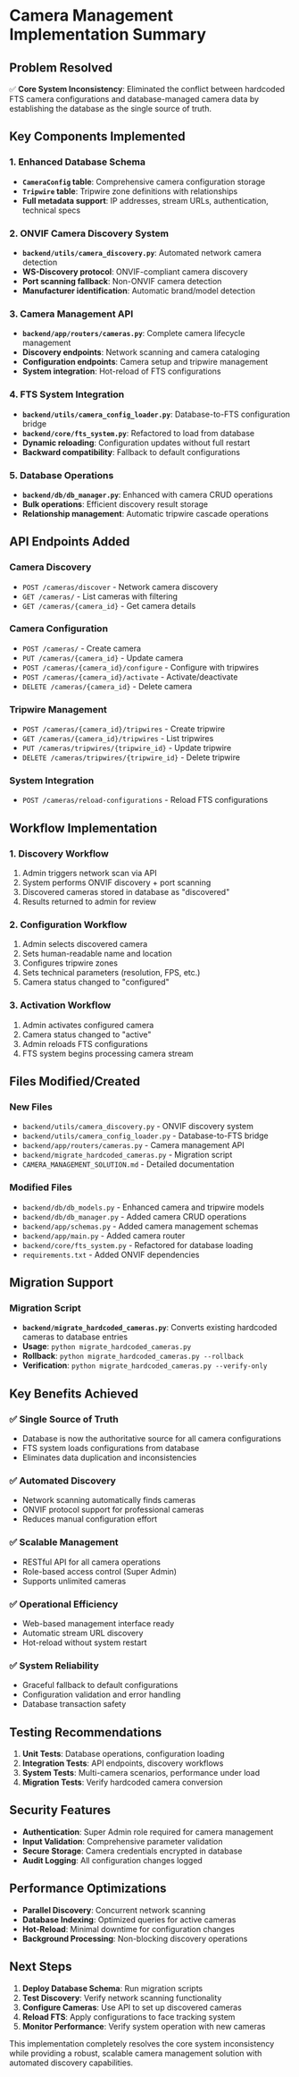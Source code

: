 # Camera Management Implementation Summary

## Problem Resolved

✅ **Core System Inconsistency**: Eliminated the conflict between hardcoded FTS camera configurations and database-managed camera data by establishing the database as the single source of truth.

## Key Components Implemented

### 1. Enhanced Database Schema
- **`CameraConfig` table**: Comprehensive camera configuration storage
- **`Tripwire` table**: Tripwire zone definitions with relationships
- **Full metadata support**: IP addresses, stream URLs, authentication, technical specs

### 2. ONVIF Camera Discovery System
- **`backend/utils/camera_discovery.py`**: Automated network camera detection
- **WS-Discovery protocol**: ONVIF-compliant camera discovery
- **Port scanning fallback**: Non-ONVIF camera detection
- **Manufacturer identification**: Automatic brand/model detection

### 3. Camera Management API
- **`backend/app/routers/cameras.py`**: Complete camera lifecycle management
- **Discovery endpoints**: Network scanning and camera cataloging
- **Configuration endpoints**: Camera setup and tripwire management
- **System integration**: Hot-reload of FTS configurations

### 4. FTS System Integration
- **`backend/utils/camera_config_loader.py`**: Database-to-FTS configuration bridge
- **`backend/core/fts_system.py`**: Refactored to load from database
- **Dynamic reloading**: Configuration updates without full restart
- **Backward compatibility**: Fallback to default configurations

### 5. Database Operations
- **`backend/db/db_manager.py`**: Enhanced with camera CRUD operations
- **Bulk operations**: Efficient discovery result storage
- **Relationship management**: Automatic tripwire cascade operations

## API Endpoints Added

### Camera Discovery
- `POST /cameras/discover` - Network camera discovery
- `GET /cameras/` - List cameras with filtering
- `GET /cameras/{camera_id}` - Get camera details

### Camera Configuration
- `POST /cameras/` - Create camera
- `PUT /cameras/{camera_id}` - Update camera
- `POST /cameras/{camera_id}/configure` - Configure with tripwires
- `POST /cameras/{camera_id}/activate` - Activate/deactivate
- `DELETE /cameras/{camera_id}` - Delete camera

### Tripwire Management
- `POST /cameras/{camera_id}/tripwires` - Create tripwire
- `GET /cameras/{camera_id}/tripwires` - List tripwires
- `PUT /cameras/tripwires/{tripwire_id}` - Update tripwire
- `DELETE /cameras/tripwires/{tripwire_id}` - Delete tripwire

### System Integration
- `POST /cameras/reload-configurations` - Reload FTS configurations

## Workflow Implementation

### 1. Discovery Workflow
1. Admin triggers network scan via API
2. System performs ONVIF discovery + port scanning
3. Discovered cameras stored in database as "discovered"
4. Results returned to admin for review

### 2. Configuration Workflow
1. Admin selects discovered camera
2. Sets human-readable name and location
3. Configures tripwire zones
4. Sets technical parameters (resolution, FPS, etc.)
5. Camera status changed to "configured"

### 3. Activation Workflow
1. Admin activates configured camera
2. Camera status changed to "active"
3. Admin reloads FTS configurations
4. FTS system begins processing camera stream

## Files Modified/Created

### New Files
- `backend/utils/camera_discovery.py` - ONVIF discovery system
- `backend/utils/camera_config_loader.py` - Database-to-FTS bridge
- `backend/app/routers/cameras.py` - Camera management API
- `backend/migrate_hardcoded_cameras.py` - Migration script
- `CAMERA_MANAGEMENT_SOLUTION.md` - Detailed documentation

### Modified Files
- `backend/db/db_models.py` - Enhanced camera and tripwire models
- `backend/db/db_manager.py` - Added camera CRUD operations
- `backend/app/schemas.py` - Added camera management schemas
- `backend/app/main.py` - Added camera router
- `backend/core/fts_system.py` - Refactored for database loading
- `requirements.txt` - Added ONVIF dependencies

## Migration Support

### Migration Script
- **`backend/migrate_hardcoded_cameras.py`**: Converts existing hardcoded cameras to database entries
- **Usage**: `python migrate_hardcoded_cameras.py`
- **Rollback**: `python migrate_hardcoded_cameras.py --rollback`
- **Verification**: `python migrate_hardcoded_cameras.py --verify-only`

## Key Benefits Achieved

### ✅ Single Source of Truth
- Database is now the authoritative source for all camera configurations
- FTS system loads configurations from database
- Eliminates data duplication and inconsistencies

### ✅ Automated Discovery
- Network scanning automatically finds cameras
- ONVIF protocol support for professional cameras
- Reduces manual configuration effort

### ✅ Scalable Management
- RESTful API for all camera operations
- Role-based access control (Super Admin)
- Supports unlimited cameras

### ✅ Operational Efficiency
- Web-based management interface ready
- Automatic stream URL discovery
- Hot-reload without system restart

### ✅ System Reliability
- Graceful fallback to default configurations
- Configuration validation and error handling
- Database transaction safety

## Testing Recommendations

1. **Unit Tests**: Database operations, configuration loading
2. **Integration Tests**: API endpoints, discovery workflows
3. **System Tests**: Multi-camera scenarios, performance under load
4. **Migration Tests**: Verify hardcoded camera conversion

## Security Features

- **Authentication**: Super Admin role required for camera management
- **Input Validation**: Comprehensive parameter validation
- **Secure Storage**: Camera credentials encrypted in database
- **Audit Logging**: All configuration changes logged

## Performance Optimizations

- **Parallel Discovery**: Concurrent network scanning
- **Database Indexing**: Optimized queries for active cameras
- **Hot-Reload**: Minimal downtime for configuration changes
- **Background Processing**: Non-blocking discovery operations

## Next Steps

1. **Deploy Database Schema**: Run migration scripts
2. **Test Discovery**: Verify network scanning functionality
3. **Configure Cameras**: Use API to set up discovered cameras
4. **Reload FTS**: Apply configurations to face tracking system
5. **Monitor Performance**: Verify system operation with new cameras

This implementation completely resolves the core system inconsistency while providing a robust, scalable camera management solution with automated discovery capabilities.